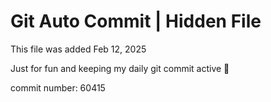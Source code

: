 # Git Auto Commit | Hidden File

This file was added Feb 12, 2025

Just for fun and keeping my daily git commit active 🤪

commit number: 60415
